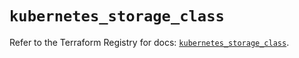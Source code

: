 # `kubernetes_storage_class`

Refer to the Terraform Registry for docs: [`kubernetes_storage_class`](https://registry.terraform.io/providers/hashicorp/kubernetes/2.29.0/docs/resources/storage_class).
